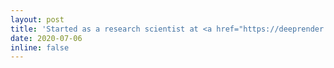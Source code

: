 ```yaml
---
layout: post
title: 'Started as a research scientist at <a href="https://deeprender.ai/">Deep Render</a>'
date: 2020-07-06
inline: false
---
```



